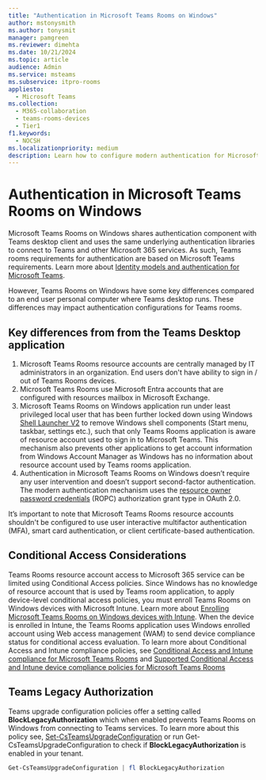 ```yaml
---
title: "Authentication in Microsoft Teams Rooms on Windows"
author: mstonysmith
ms.author: tonysmit
manager: pamgreen
ms.reviewer: dimehta
ms.date: 10/21/2024
ms.topic: article
audience: Admin
ms.service: msteams
ms.subservice: itpro-rooms
appliesto: 
  - Microsoft Teams
ms.collection: 
  - M365-collaboration
  - teams-rooms-devices
  - Tier1
f1.keywords: 
  - NOCSH
ms.localizationpriority: medium
description: Learn how to configure modern authentication for Microsoft Teams Rooms on Windows
---
```


# Authentication in Microsoft Teams Rooms on Windows

Microsoft Teams Rooms on Windows shares authentication component with Teams desktop client and uses the same underlying authentication libraries to connect to Teams and other Microsoft 365 services. As such, Teams rooms requirements for authentication are based on Microsoft Teams requirements. Learn more about [Identity models and authentication for Microsoft Teams](/microsoftteams/identify-models-authentication).
  
However, Teams Rooms on Windows have some key differences compared to an end user personal computer where Teams desktop runs. These differences may impact authentication configurations for Teams rooms.

## Key differences from from the Teams Desktop application 

1. Microsoft Teams Rooms resource accounts are centrally managed by IT administrators in an organization. End users don't have ability to sign in / out of Teams Rooms devices.
1. Microsoft Teams Rooms use Microsoft Entra accounts that are configured with resources mailbox in Microsoft Exchange. 
1. Microsoft Teams Rooms on Windows application run under least privileged local user that has been further locked down using Windows [Shell Launcher V2](/windows/iot/iot-enterprise/customize/shell-launcher) to remove Windows shell components (Start menu, taskbar, settings etc.), such that only Teams Rooms application is aware of resource account used to sign in to Microsoft Teams. This mechanism also prevents other applications to get account information from Windows Account Manager as Windows has no information about resource account used by Teams rooms application.
1. Authentication in Microsoft Teams Rooms on Windows doesn’t require any user intervention and doesn’t support second-factor authentication. The modern authentication mechanism uses the [resource owner password credentials](/azure/active-directory/develop/v2-oauth-ropc) (ROPC) authorization grant type in OAuth 2.0.

It’s important to note that Microsoft Teams Rooms resource accounts shouldn't be configured to use user interactive multifactor authentication (MFA), smart card authentication, or client certificate-based authentication.

## Conditional Access Considerations

Teams Rooms resource account access to Microsoft 365 service can be limited using Conditional Access policies. Since Windows has no knowledge of resource account that is used by Teams room application, to apply device-level conditional access policies, you must enroll Teams Rooms on Windows devices with Microsoft Intune. Learn more about [Enrolling Microsoft Teams Rooms on Windows devices with Intune](https://techcommunity.microsoft.com/t5/intune-customer-success/enrolling-microsoft-teams-rooms-on-windows-devices-with/ba-p/3246986). When the device is enrolled in Intune, the Teams Rooms application uses Windows enrolled account using Web access management (WAM) to send device compliance status for conditional access evaluation. To learn more about Conditional Access and Intune compliance policies, see [Conditional Access and Intune compliance for Microsoft Teams Rooms](/microsoftteams/rooms/conditional-access-and-compliance-for-devices) and [Supported Conditional Access and Intune device compliance policies for Microsoft Teams Rooms](/microsoftteams/rooms/supported-ca-and-compliance-policies?tabs=mtr-w)

## Teams Legacy Authorization

Teams upgrade configuration policies offer a setting called **BlockLegacyAuthorization** which when enabled prevents Teams Rooms on Windows from connecting to Teams services. To learn more about this policy see, [Set-CsTeamsUpgradeConfiguration](/powershell/module/skype/set-csteamsupgradeconfiguration) or run Get-CsTeamsUpgradeConfiguration to check if **BlockLegacyAuthorization** is enabled in your tenant.

   ``` Powershell
   Get-CsTeamsUpgradeConfiguration | fl BlockLegacyAuthorization
   ```
